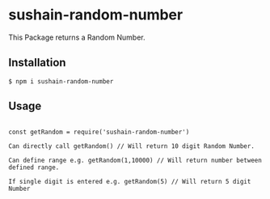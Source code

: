 # sushain-random-number

This Package returns a Random Number.

## Installation

```
$ npm i sushain-random-number
```

## Usage

```

const getRandom = require('sushain-random-number')

Can directly call getRandom() // Will return 10 digit Random Number.

Can define range e.g. getRandom(1,10000) // Will return number between defined range.

If single digit is entered e.g. getRandom(5) // Will return 5 digit Number

```
